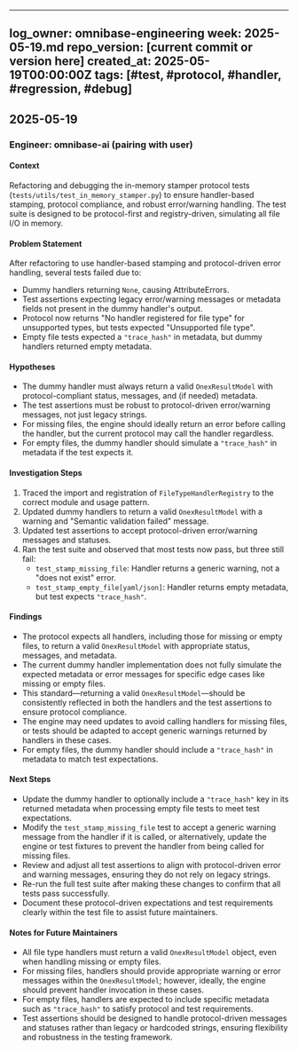 <!-- === OmniNode:Metadata ===
<!-- metadata_version: 0.1.0 -->
<!-- protocol_version: 0.1.0 -->
<!-- owner: OmniNode Team -->
<!-- copyright: OmniNode Team -->
<!-- schema_version: 0.1.0 -->
<!-- name: debug_log_2025_05_19.md -->
<!-- version: 1.0.0 -->
<!-- uuid: d91bd878-02a5-44dc-980f-445bf8ae0591 -->
<!-- author: OmniNode Team -->
<!-- created_at: 2025-05-21T12:41:40.156492 -->
<!-- last_modified_at: 2025-05-21T16:42:46.082116 -->
<!-- description: Stamped by ONEX -->
<!-- state_contract: state_contract://default -->
<!-- lifecycle: active -->
<!-- hash: 998c539caaad6fdd2545ad1fde0297f18e06b52fea35bb4ba4cc31d792996532 -->
<!-- entrypoint: {'type': 'python', 'target': 'debug_log_2025_05_19.md'} -->
<!-- runtime_language_hint: python>=3.11 -->
<!-- namespace: onex.stamped.debug_log_2025_05_19 -->
<!-- meta_type: tool -->
<!-- === /OmniNode:Metadata === -->

<!-- === OmniNode:Metadata ===
<!-- metadata_version: 0.1.0 -->
<!-- protocol_version: 0.1.0 -->
<!-- owner: OmniNode Team -->
<!-- copyright: OmniNode Team -->
<!-- schema_version: 0.1.0 -->
<!-- name: debug_log_2025_05_19.md -->
<!-- version: 1.0.0 -->
<!-- uuid: cc4d3743-353f-4a61-ab06-2bcd94f4ee86 -->
<!-- author: OmniNode Team -->
<!-- created_at: 2025-05-21T12:33:43.431514 -->
<!-- last_modified_at: 2025-05-21T16:39:55.844091 -->
<!-- description: Stamped by ONEX -->
<!-- state_contract: state_contract://default -->
<!-- lifecycle: active -->
<!-- hash: e287fdcef0115c5b9faeb5f5b2b4c2364270ea81bb563e9f9f6387fa76506ff3 -->
<!-- entrypoint: {'type': 'python', 'target': 'debug_log_2025_05_19.md'} -->
<!-- runtime_language_hint: python>=3.11 -->
<!-- namespace: onex.stamped.debug_log_2025_05_19 -->
<!-- meta_type: tool -->
<!-- === /OmniNode:Metadata === -->

<!-- === OmniNode:Metadata ===
<!-- metadata_version: 0.1.0 -->
<!-- protocol_version: 0.1.0 -->
<!-- owner: OmniNode Team -->
<!-- copyright: OmniNode Team -->
<!-- schema_version: 0.1.0 -->
<!-- name: debug_log_2025_05_19.md -->
<!-- version: 1.0.0 -->
<!-- uuid: 4f464d6b-21ce-4f36-a2f2-68d7ad188392 -->
<!-- author: OmniNode Team -->
<!-- created_at: 2025-05-21T09:28:42.659796 -->
<!-- last_modified_at: 2025-05-21T16:24:00.381433 -->
<!-- description: Stamped by ONEX -->
<!-- state_contract: state_contract://default -->
<!-- lifecycle: active -->
<!-- hash: c0601a54064280b44e76fc8f12f54a01387777a185992d5161a7f6f303c0e416 -->
<!-- entrypoint: {'type': 'python', 'target': 'debug_log_2025_05_19.md'} -->
<!-- runtime_language_hint: python>=3.11 -->
<!-- namespace: onex.stamped.debug_log_2025_05_19 -->
<!-- meta_type: tool -->
<!-- === /OmniNode:Metadata === -->

---
log_owner: omnibase-engineering
week: 2025-05-19.md
repo_version: [current commit or version here]
created_at: 2025-05-19T00:00:00Z
tags: [#test, #protocol, #handler, #regression, #debug]
---

## 2025-05-19

### Engineer: omnibase-ai (pairing with user)

#### Context
Refactoring and debugging the in-memory stamper protocol tests (`tests/utils/test_in_memory_stamper.py`) to ensure handler-based stamping, protocol compliance, and robust error/warning handling. The test suite is designed to be protocol-first and registry-driven, simulating all file I/O in memory.

#### Problem Statement
After refactoring to use handler-based stamping and protocol-driven error handling, several tests failed due to:
- Dummy handlers returning `None`, causing AttributeErrors.
- Test assertions expecting legacy error/warning messages or metadata fields not present in the dummy handler's output.
- Protocol now returns "No handler registered for file type" for unsupported types, but tests expected "Unsupported file type".
- Empty file tests expected a `"trace_hash"` in metadata, but dummy handlers returned empty metadata.

#### Hypotheses
- The dummy handler must always return a valid `OnexResultModel` with protocol-compliant status, messages, and (if needed) metadata.
- The test assertions must be robust to protocol-driven error/warning messages, not just legacy strings.
- For missing files, the engine should ideally return an error before calling the handler, but the current protocol may call the handler regardless.
- For empty files, the dummy handler should simulate a `"trace_hash"` in metadata if the test expects it.

#### Investigation Steps
1. Traced the import and registration of `FileTypeHandlerRegistry` to the correct module and usage pattern.
2. Updated dummy handlers to return a valid `OnexResultModel` with a warning and "Semantic validation failed" message.
3. Updated test assertions to accept protocol-driven error/warning messages and statuses.
4. Ran the test suite and observed that most tests now pass, but three still fail:
   - `test_stamp_missing_file`: Handler returns a generic warning, not a "does not exist" error.
   - `test_stamp_empty_file[yaml/json]`: Handler returns empty metadata, but test expects `"trace_hash"`.

#### Findings
- The protocol expects all handlers, including those for missing or empty files, to return a valid `OnexResultModel` with appropriate status, messages, and metadata.
- The current dummy handler implementation does not fully simulate the expected metadata or error messages for specific edge cases like missing or empty files.
- This standard—returning a valid `OnexResultModel`—should be consistently reflected in both the handlers and the test assertions to ensure protocol compliance.
- The engine may need updates to avoid calling handlers for missing files, or tests should be adapted to accept generic warnings returned by handlers in these cases.
- For empty files, the dummy handler should include a `"trace_hash"` in metadata to match test expectations.

#### Next Steps
- Update the dummy handler to optionally include a `"trace_hash"` key in its returned metadata when processing empty file tests to meet test expectations.
- Modify the `test_stamp_missing_file` test to accept a generic warning message from the handler if it is called, or alternatively, update the engine or test fixtures to prevent the handler from being called for missing files.
- Review and adjust all test assertions to align with protocol-driven error and warning messages, ensuring they do not rely on legacy strings.
- Re-run the full test suite after making these changes to confirm that all tests pass successfully.
- Document these protocol-driven expectations and test requirements clearly within the test file to assist future maintainers.

#### Notes for Future Maintainers
- All file type handlers must return a valid `OnexResultModel` object, even when handling missing or empty files.
- For missing files, handlers should provide appropriate warning or error messages within the `OnexResultModel`; however, ideally, the engine should prevent handler invocation in these cases.
- For empty files, handlers are expected to include specific metadata such as `"trace_hash"` to satisfy protocol and test requirements.
- Test assertions should be designed to handle protocol-driven messages and statuses rather than legacy or hardcoded strings, ensuring flexibility and robustness in the testing framework.
